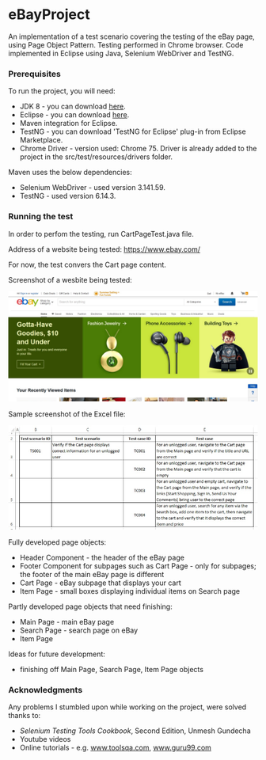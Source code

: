 # eBayProject
An implementation of a test scenario covering the testing of the eBay page, using Page Object Pattern. Testing performed in Chrome browser. Code implemented in Eclipse using Java, Selenium WebDriver and TestNG.

### Prerequisites
To run the project, you will need:

* JDK 8 - you can download [here](https://www.oracle.com/technetwork/java/javase/downloads/jdk8-downloads-2133151.html).
* Eclipse - you can download [here](https://www.eclipse.org/downloads/packages/).
* Maven integration for Eclipse.
* TestNG - you can download 'TestNG for Eclipse' plug-in from Eclipse Marketplace.
* Chrome Driver - version used: Chrome 75. Driver is already added to the project in the src/test/resources/drivers folder.

Maven uses the below dependencies:
* Selenium WebDriver - used version 3.141.59.
* TestNG - used version 6.14.3.

### Running the test
In order to perfom the testing, run CartPageTest.java file.

Address of a website being tested:
https://www.ebay.com/

For now, the test convers the Cart page content.

Screenshot of a wesbite being tested:

![alt text](eBayProject/src/test/resources/images/image1.jpg)

Sample screenshot of the Excel file:

![alt text](eBayProject/src/test/resources/images/excel.jpg)

Fully developed page objects:
* Header Component - the header of the eBay page
* Footer Component for subpages such as Cart Page - only for subpages; the footer of the main eBay page is different
* Cart Page - eBay subpage that displays your cart
* Item Page - small boxes displaying individual items on Search page

Partly developed page objects that need finishing:
* Main Page - main eBay page
* Search Page - search page on eBay
* Item Page

Ideas for future development:
* finishing off Main Page, Search Page, Item Page objects

### Acknowledgments
Any problems I stumbled upon while working on the project, were solved thanks to:
* _Selenium Testing Tools Cookbook_, Second Edition, Unmesh Gundecha
* Youtube videos
* Online tutorials - e.g. www.toolsqa.com, www.guru99.com
